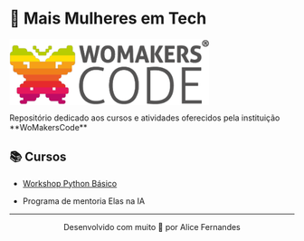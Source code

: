 # 🦋 Mais Mulheres em Tech 
<p>
<img src="logo.png" width=70% align="center">
</p>
Repositório dedicado aos cursos e atividades oferecidos pela instituição **WoMakersCode**

## 📚 Cursos 

* [Workshop Python Básico](/WoMakersCode/Workshop-python/workshop-python.md)

- Programa de mentoria Elas na IA

---

<div align="center">
Desenvolvido com muito 💜 por Alice Fernandes
</div>
